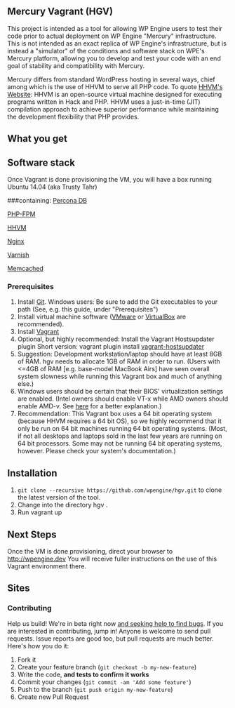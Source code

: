 ## Mercury Vagrant (HGV)

This project is intended as a tool for allowing WP Engine users to test their code prior to actual deployment on WP Engine "Mercury" infrastructure. This is not intended as an exact replica of WP Engine's infrastructure, but is instead a "simulator" of the conditions and software stack on WPE's Mercury platform, allowing you to develop and test your code with an end goal of stability and compatibility with Mercury.

Mercury differs from standard WordPress hosting in several ways, chief among which is the use of HHVM to serve all PHP code. To quote [HHVM's Website](http://hhvm.com):
HHVM is an open-source virtual machine designed for executing programs written in Hack and PHP. HHVM uses a just-in-time (JIT) compilation approach to achieve superior performance while maintaining the development flexibility that PHP provides.

## What you get

## Software stack

Once Vagrant is done provisioning the VM, you will have a box running Ubuntu 14.04 (aka Trusty Tahr) 

###containing:
[Percona DB](http://percona.com)

[PHP-FPM](http://php-fpm.org)

[HHVM](http://hhvm.com)

[Nginx](http://nginx.com)

[Varnish](http://varnish-cache.org)

[Memcached](http://memcached.org)

### Prerequisites

1. Install [Git](http://git-scm.org).
Windows users: Be sure to add the Git executables to your path (See, e.g. this guide, under "Prerequisites")
2. Install virtual machine software ([VMware](http://vmware.com) or [VirtualBox](http://virtualbox.org) are recommended).
3. Install [Vagrant](http://vagrantup.com)
4. Optional, but highly recommended: Install the Vagrant Hostsupdater plugin Short version: vagrant plugin install [vagrant-hostsupdater](https://github.com/cogitatio/vagrant-hostsupdater) 
5. Suggestion: Development workstation/laptop should have at least 8GB of RAM. hgv needs to allocate 1GB of RAM in order to run. (Users with <=4GB of RAM [e.g. base-model MacBook Airs] have seen overall system slowness while running this Vagrant box and much of anything else.)
6. Windows users should be certain that their BIOS' virtualization settings are enabled. (Intel owners should enable VT-x while AMD owners should enable AMD-v. See [here](http://www.sysprobs.com/disable-enable-virtualization-technology-bios) for a better explanation.)
7. Recommendation: This Vagrant box uses a 64 bit operating system (because HHVM requires a 64 bit OS), so we highly recommend that it only be run on 64 bit machines running 64 bit operating systems. (Most, if not all desktops and laptops sold in the last few years are running on 64 bit processors. Some may not be running 64 bit operating systems, however. Please check your system's documentation.)

## Installation
1. ```git clone --recursive https://github.com/wpengine/hgv.git``` to clone the latest version
of the tool.
2. Change into the directory hgv .
3. Run vagrant up

## Next Steps
Once the VM is done provisioning, direct your browser to http://wpengine.dev
You will receive fuller instructions on the use of this Vagrant environment there.

## Sites

### Contributing

Help us build! We're in beta right now [and seeking help to find bugs](http://wpengine.com/mercury). If you are interested in contributing, jump in! Anyone is welcome to send pull requests. Issue reports are good too, but pull requests are much better. Here's how you do it:

1. Fork it
2. Create your feature branch (`git checkout -b my-new-feature`)
3. Write the code, **and tests to confirm it works**
4. Commit your changes (`git commit -am 'Add some feature'`)
5. Push to the branch (`git push origin my-new-feature`)
6. Create new Pull Request

